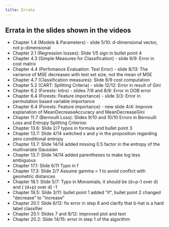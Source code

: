 ```yaml
---
title: Errata
---
```


## Errata in the slides shown in the videos

- Chapter 1.4 (Models & Parameters) - slide 5/10: d-dimensional vector, not p-dimensional
- Chapter 2.1 (Regression losses): Slide 1/5 sign in bullet point 4
- Chapter 4.3 (Simple Measures for Classification) - slide 6/9: Error in cost matrix
- Chapter 4.4 (Perfomance Evaluation: Test Error) - slide 8/13: The variance of MSE decreases with test set size, not the mean of MSE
- Chapter 4.7 (Classification measures): Slide 6/9 cost computation
- Chapter 5.2 (CART: Splitting Criteria) - slide 12/12: Error in result of Gini
- Chapter 6.2 (Forests: Intro) - slides 7/8 and 8/8: Error in OOB error
- Chapter 6.4 (Forests: Feature importance) - slide 3/3: Error in permutation based variable importance
- Chapter 6.4 (Forests: Feature importance) - new slide 4/4: Improve explanation of MeanDecreaseAccuracy and MeanDecreaseGini
- Chapter 11.7 (Bernoulli Loss): Slides 9/10 and 10/10 Errors in Bernoulli Loss and Entropy Splitting Criterion
- Chapter 13.6: Slide 2/7 typos in formula and bullet point 3
- Chapter 13.7: Slide 4/14 switched x and y in the proposition regarding zero conditional entropy
- Chapter 13.7: Slide 14/14 added missing 0.5 factor in the entropy of the multivariate Gaussian
- Chapter 13.7: Slide 14/14 added parentheses to make log less ambiguous
- Chapter 17.1: Slide 6/11 Typo in f
- Chapter 17.3: Slide 2/7 Assume gamma = 1 to avoid conflict with geometric distances
- Chapter 18.1: Slide 5/7: Typo in Monomials; it should be (d+p-1 over d) and ( (d+p) over d) -1
- Chapter 19.5: Slide 3/11: bullet point 1 added "if", bullet point 2 changed "decrease" to "increase"
- Chapter 20.1: Slide 6/12: fix error in step 6 and clarify that b-hat is a hard label classifier
- Chapter 20.1: Slides 7 and 8/12: improved plot and text
- Chapter 20.2: Slide 14/15: error in step 1 of the algorithm
